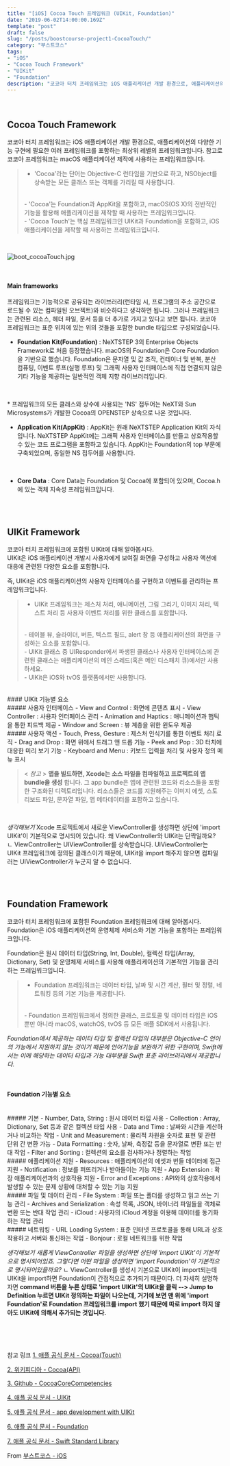 ```yaml
---
title: "[iOS] Cocoa Touch 프레임워크 (UIKit, Foundation)"
date: "2019-06-02T14:00:00.169Z"  
template: "post"  
draft: false  
slug: "/posts/boostcourse-project1-CocoaTouch/"  
category: "부스트코스"  
tags:  
- "iOS"  
- "Cocoa Touch Framework"
- "UIKit"
- "Foundation"
description: "코코아 터치 프레임워크는 iOS 애플리케이션 개발 환경으로, 애플리케이션의 다양한 기능 구현에 필요한 여러 프레임워크를 포함하는 최상위 레벨의 프레임워크입니다."  
---
```


<br>

## Cocoa Touch Framework

코코아 터치 프레임워크는 iOS 애플리케이션 개발 환경으로, 애플리케이션의 다양한 기능 구현에 필요한 여러 프레임워크를 포함하는 최상위 레벨의 프레임워크입니다. 참고로 코코아 프레임워크는 macOS 애플리케이션 제작에 사용하는 프레임워크입니다.

> - 'Cocoa'라는 단어는 Objective-C 런타임을 기반으로 하고, NSObject를 상속받는 모든 클래스 또는 객체를 가리킬 때 사용합니다.
> <br>
> - 'Cocoa'는 Foundation과 AppKit을 포함하고, macOS(OS X)의 전반적인 기능을 활용해 애플리케이션을 제작할 때 사용하는 프레임워크입니다.
> <br>
> - 'Cocoa Touch'는 핵심 프레임워크인 UIKit과 Foundation을 포함하고, iOS 애플리케이션을 제작할 때 사용하는 프레임워크입니다.

<br>

![boot_cocoaTouch.jpg](/media/boot_cocoaTouch.jpg)

<br>

#### Main frameworks
프레임워크는 기능적으로 공유되는 라이브러리(런타임 시, 프로그램의 주소 공간으로 로드될 수 있는 컴파일된 오브젝트)와 비슷하다고 생각하면 됩니다. 그러나 프레임워크는 관련된 리소스, 헤더 파일, 문서 등을 더 추가로 가지고 있다고 보면 됩니다. 코코아 프레임워크는 표준 위치에 있는 위의 것들을 포함한 bundle 타입으로 구성되었습니다.

- **Foundation Kit(Foundation)**
: NeXTSTEP 3의 Enterprise Objects Framework로 처음 등장했습니다. macOS의 Foundation은 Core Foundation을 기반으로 했습니다. Foundation은 문자열 및 값 조작, 컨테이너 및 반복, 분산 컴퓨팅, 이벤트 루프(실행 루프) 및 그래픽 사용자 인터페이스에 직접 연결되지 않은 기타 기능을 제공하는 일반적인 객체 지향 라이브러리입니다.
<br>

  \* 프레임워크의 모든 클래스와 상수에 사용되는 'NS' 접두어는 NeXT와 Sun Microsystems가 개발한 Cocoa의 OPENSTEP 상속으로 나온 것입니다.
<br>

- **Application Kit(AppKit)**
: AppKit는 원래 NeXTSTEP Application Kit의 자식입니다. NeXTSTEP AppKit에는 그래픽 사용자 인터페이스를 만들고 상호작용할 수 있는 코드 프로그램을 포함하고 있습니다. AppKit는 Foundation의 top 부문에 구축되었으며, 동일한 NS 접두어를 사용합니다.
<br>

- **Core Data**
: Core Data는 Foundation 및 Cocoa에 포함되어 있으며, Cocoa.h에 있는 객체 지속성 프레임워크입니다.
<br>
<br>

## UIKit Framework
코코아 터치 프레임워크에 포함된 UIKit에 대해 알아봅시다.  
UIKit은 iOS 애플리케이션 개발시 사용자에게 보여질 화면을 구성하고 사용자 액션에 대응에 관련된 다양한 요소를 포함합니다.

즉, UIKit은 iOS 애플리케이션의 사용자 인터페이스를 구현하고 이벤트를 관리하는 프레임워크입니다.  
> - UIKit 프레임워크는 제스처 처리, 애니메이션, 그림 그리기, 이미지 처리, 텍스트 처리 등 사용자 이벤트 처리를 위한 클래스를 포함합니다.
> <br>
> - 테이블 뷰, 슬라이더, 버튼, 텍스트 필드, alert 창 등 애플리케이션의 화면을 구성하는 요소를 포함합니다.
><br>
> - UIKit 클래스 중 UIResponder에서 파생된 클래스나 사용자 인터페이스에 관련된 클래스는 애플리케이션의 메인 스레드(혹은 메인 디스패치 큐)에서만 사용하세요.
><br>
> - UIKit은 iOS와 tvOS 플랫폼에서만 사용합니다.

<br>
#### UIKit 기능별 요소
<br>
##### 사용자 인터페이스
- View and Control : 화면에 콘텐츠 표시
- View Controller : 사용자 인터페이스 관리
- Animation and Haptics : 애니메이션과 햅틱을 통한 피드백 제공
- Window and Screen : 뷰 계층을 위한 윈도우 제공

<br>
##### 사용자 액션
- Touch, Press, Gesture : 제스처 인식기를 통한 이벤트 처리 로직
- Drag and Drop : 화면 위에서 드래그 앤 드롭 기능
- Peek and Pop : 3D 터치에 대응한 미리 보기 기능
- Keyboard and Menu : 키보드 입력을 처리 및 사용자 정의 메뉴 표시
<br>


> < *참고* >
**앱을 빌드하면, Xcode는 소스 파일을 컴파일하고 프로젝트의 앱 bundle을 생성** 합니다. 그 app bundle은 앱에 관련된 코드와 리소스들을 포함한 구조화된 디렉토리입니다. 리소스들은 코드를 지원해주는 이미지 에셋, 스토리보드 파일, 문자열 파일, 앱 메타데이터를 포함하고 있습니다.

<br>


*생각해보기*
Xcode 프로젝트에서 새로운 ViewController를 생성하면 상단에 'import UIKit'이 기본적으로 명시되어 있습니다. 왜 ViewController와 UIKit는 단짝일까요?
ㄴ ViewController는 UIViewController를 상속받습니다. UIViewController는 UIKit 프레임워크에 정의된 클래스이기 때문에, UIKit을 import 해주지 않으면 컴파일러는 UIViewController가 누군지 알 수 없습니다.

<br>
<br>

## Foundation Framework
코코아 터치 프레임워크에 포함된 Foundation 프레임워크에 대해 알아봅시다.
Foundation은 iOS 애플리케이션의 운영체제 서비스와 기본 기능을 포함하는 프레임워크입니다.

Foundation은 원시 데이터 타입(String, Int, Double), 컬렉션 타입(Array, Dictionary, Set) 및 운영체제 서비스를 사용해 애플리케이션의 기본적인 기능을 관리하는 프레임워크입니다.

> - Foundation 프레임워크는 데이터 타입, 날짜 및 시간 계산, 필터 및 정렬, 네트워킹 등의 기본 기능을 제공합니다.
><br>
> - Foundation 프레임워크에서 정의한 클래스, 프로토콜 및 데이터 타입은 iOS뿐만 아니라 macOS, watchOS, tvOS 등 모든 애플 SDK에서 사용됩니다.

*Foundation에서 제공하는 데이터 타입 및 컬렉션 타입의 대부분은 Objective-C 언어의 기능에서 지원하지 않는 것이기 때문에 언어기능을 보완하기 위한 구현이며, Swift에서는 이에 해당하는 데이터 타입과 기능 대부분을 Swift 표준 라이브러리에서 제공합니다.*

<br>

#### Foundation 기능별 요소

<br>
##### 기본
- Number, Data, String : 원시 데이터 타입 사용
- Collection : Array, Dictionary, Set 등과 같은 컬렉션 타입 사용
- Data and Time : 날짜와 시간을 계산하거나 비교하는 작업
- Unit and Measurement : 물리적 차원을 숫자로 표현 및 관련 단위 간 변환 가능
- Data Formatting : 숫자, 날짜, 측정값 등을 문자열로 변환 또는 반대 작업
- Filter and Sorting : 컬렉션의 요소를 검사하거나 정렬하는 작업

<br>
##### 애플리케이션 지원
- Resources : 애플리케이션의 에셋과 번들 데이터에 접근 지원
- Notification : 정보를 퍼뜨리거나 받아들이는 기능 지원
- App Extension : 확장 애플리케이션과의 상호작용 지원
- Error and Exceptions : API와의 상호작용에서 발생할 수 있는 문제 상황에 대처할 수 있는 기능 지원

<br>
##### 파일 및 데이터 관리
- File System : 파일 또는 폴더를 생성하고 읽고 쓰는 기능 관리
- Archives and Serialization : 속성 목록, JSON, 바이너리 파일들을 객체로 변환 또는 반대 작업 관리
- iCloud : 사용자의 iCloud 계정을 이용해 데이터를 동기화하는 작업 관리

<br>
##### 네트워킹
- URL Loading System : 표준 인터넷 프로토콜을 통해 URL과 상호작용하고 서버와 통신하는 작업
- Bonjour : 로컬 네트워크를 위한 작업

<br>

*생각해보기*
*새롭게 ViewController 파일을 생성하면 상단에 'import UIKit'이 기본적으로 명시되어있죠. 그렇다면 어떤 파일을 생성하면 'import Foundation'이 기본적으로 명시되어있을까요?*
ㄴ ViewController를 생성시 기본으로 UIKit이 import되는데 UIKit을 import하면 Foundation이 간접적으로 추가되기 때문이다. 더 자세히 설명하자면 **command 버튼을 누른 상태로 'import UIKit'의 UIKit을 클릭 --> Jump to Definition 누르면 UIKit 정의하는 파일이 나오는데, 거기에 보면 맨 위에 'import Foundation'로 Foundation 프레임워크를 import 했기 때문에 따로 import 하지 않아도 UIKit에 의해서 추가되는 것입니다.**

<br>
<br>
<br>

참고 링크
[1. 애플 공식 문서 - Cocoa(Touch)](https://developer.apple.com/library/archive/documentation/General/Conceptual/DevPedia-CocoaCore/Cocoa.html)  

[2. 위키피디아 - Cocoa(API)](https://en.wikipedia.org/wiki/Cocoa_(API))

[3. Github - CocoaCoreCompetencies](https://github.com/conqueror/CocoaCoreCompetencies/blob/master/CocoaCoreCompetencies.pdf)

[4. 애플 공식 문서 - UIKit](https://developer.apple.com/documentation/uikit)

[5. 애플 공식 문서 - app development with UIKit](https://developer.apple.com/documentation/uikit/about_app_development_with_uikit)

[6. 애플 공식 문서 - Foundation](https://developer.apple.com/documentation/foundation)

[7. 애플 공식 문서 - Swift Standard Library](https://developer.apple.com/documentation/swift)

From [부스트코스 - iOS](https://www.edwith.org/boostcourse-ios/)
